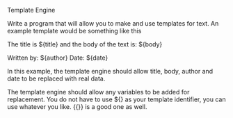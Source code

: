 Template Engine

Write a program that will allow you to make and use templates
for text. An example template would be something like this


The title is ${title} and the body of the text is: ${body}

Written by: ${author}
Date: ${date}


In this example, the template engine should allow title, body, author and date to be replaced
with real data.

The template engine should allow any variables to be added for replacement.
You do not have to use ${} as your template identifier, you can use whatever
you like. {{}} is a good one as well.